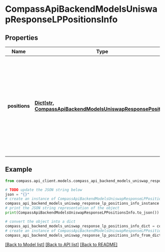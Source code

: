 # CompassApiBackendModelsUniswapResponseLPPositionsInfo


## Properties

Name | Type | Description | Notes
------------ | ------------- | ------------- | -------------
**positions** | [**Dict[str, CompassApiBackendModelsUniswapResponsePosition]**](CompassApiBackendModelsUniswapResponsePosition.md) | Liquidity provision positions belonging to a particular user. The key is a tuple of the token0, token1, fee, tick_lower, and tick_upper of the position. | 

## Example

```python
from compass.api_client.models.compass_api_backend_models_uniswap_response_lp_positions_info import CompassApiBackendModelsUniswapResponseLPPositionsInfo

# TODO update the JSON string below
json = "{}"
# create an instance of CompassApiBackendModelsUniswapResponseLPPositionsInfo from a JSON string
compass_api_backend_models_uniswap_response_lp_positions_info_instance = CompassApiBackendModelsUniswapResponseLPPositionsInfo.from_json(json)
# print the JSON string representation of the object
print(CompassApiBackendModelsUniswapResponseLPPositionsInfo.to_json())

# convert the object into a dict
compass_api_backend_models_uniswap_response_lp_positions_info_dict = compass_api_backend_models_uniswap_response_lp_positions_info_instance.to_dict()
# create an instance of CompassApiBackendModelsUniswapResponseLPPositionsInfo from a dict
compass_api_backend_models_uniswap_response_lp_positions_info_from_dict = CompassApiBackendModelsUniswapResponseLPPositionsInfo.from_dict(compass_api_backend_models_uniswap_response_lp_positions_info_dict)
```
[[Back to Model list]](../README.md#documentation-for-models) [[Back to API list]](../README.md#documentation-for-api-endpoints) [[Back to README]](../README.md)


